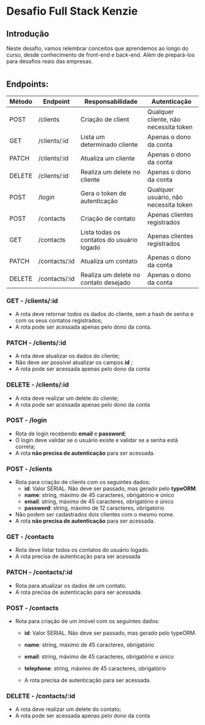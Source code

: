 # Desafio Full Stack Kenzie

## Introdução

Neste desafio, vamos relembrar conceitos que aprendemos ao longo do curso, desde conhecimento de front-end e back-end. Além de prepará-los para desafios reais das empresas.

#

## Endpoints:

| Método | Endpoint      | Responsabilidade                          | Autenticação                          |
| ------ | ------------- | ----------------------------------------- | ------------------------------------- |
| POST   | /clients      | Criação de client                         | Qualquer cliente, não necessita token |
| GET    | /clients/:id  | Lista um determinado cliente              | Apenas o dono da conta                |
| PATCH  | /clients/:id  | Atualiza um cliente                       | Apenas o dono da conta                |
| DELETE | /clients/:id  | Realiza um delete no cliente              | Apenas o dono da conta                |
| POST   | /login        | Gera o token de autenticação              | Qualquer usuário, não necessita token |
| POST   | /contacts     | Criação de contato                        | Apenas clientes registrados           |
| GET    | /contacts     | Lista todas os contatos do usuário logado | Apenas clientes registrados           |
| PATCH  | /contacts/:id | Atualiza um contato                       | Apenas o dono da conta                |
| DELETE | /contacts/:id | Realiza um delete no contato desejado     | Apenas o dono da conta                |

### GET - /clients/:id

- A rota deve retornar todos os dados do cliente, sem a hash de senha e com os seus contatos registrados;
- A rota pode ser acessada apenas pelo dono da conta.

### PATCH - /clients/:id

- A rota deve atualizar os dados do cliente;
- Não deve ser possível atualizar os campos **id** ;
- A rota pode ser acessada apenas pelo dono da conta

### DELETE - /clients/:id

- A rota deve realizar um delete do cliente;
- A rota pode ser acessada apenas pelo dono da conta

### POST - /login

- Rota de login recebendo **email** e **password**;
- O login deve validar se o usuário existe e validar se a senha está correta;
- A rota **não precisa de autenticação** para ser acessada.

### POST - /clients

- Rota para criação de clients com os seguintes dados:
  - **id**: Valor SERIAL. Não deve ser passado, mas gerado pelo **typeORM**.
  - **name**: string, máximo de 45 caracteres, obrigatório e único
  - **email**: string, máximo de 45 caracteres, obrigatório e único
  - **password**: string, máximo de 12 caracteres, obrigatório
- Não podem ser cadastrados dois clientes com o mesmo nome.
- A rota **não precisa de autenticação** para ser acessada.

### GET - /contacts

- Rota deve listar todos os contatos do usuário logado.
- A rota precisa de autenticação para ser acessada

### PATCH - /contacts/:id

- Rota para atualizar os dados de um contato.
- A rota precisa de autenticação para ser acessada.

### POST - /contacts

- Rota para criação de um imóvel com os seguintes dados:

  - **id**: Valor SERIAL. Não deve ser passado, mas gerado pelo typeORM.
  - **name**: string, máximo de 45 caracteres, obrigatório
  - **email**: string, máximo de 45 caracteres, obrigatório e único
  - **telephone**: string, máximo de 45 caracteres, obrigatório

  - A rota precisa de autenticação para ser acessada.

### DELETE - /contacts/:id

- A rota deve realizar um delete do contato;
- A rota pode ser acessada apenas pelo dono da conta
